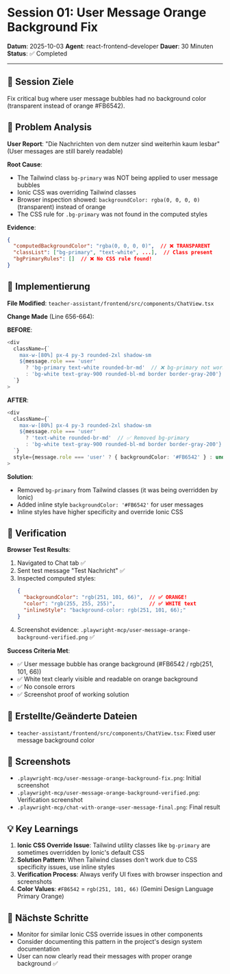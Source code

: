 # Session 01: User Message Orange Background Fix

**Datum**: 2025-10-03
**Agent**: react-frontend-developer
**Dauer**: 30 Minuten
**Status**: ✅ Completed

---

## 🎯 Session Ziele

Fix critical bug where user message bubbles had no background color (transparent instead of orange #FB6542).

## 🐛 Problem Analysis

**User Report**: "Die Nachrichten von dem nutzer sind weiterhin kaum lesbar" (User messages are still barely readable)

**Root Cause**:
- The Tailwind class `bg-primary` was NOT being applied to user message bubbles
- Ionic CSS was overriding Tailwind classes
- Browser inspection showed: `backgroundColor: rgba(0, 0, 0, 0)` (transparent) instead of orange
- The CSS rule for `.bg-primary` was not found in the computed styles

**Evidence**:
```json
{
  "computedBackgroundColor": "rgba(0, 0, 0, 0)",  // ❌ TRANSPARENT
  "classList": ["bg-primary", "text-white", ...],  // Class present
  "bgPrimaryRules": []  // ❌ No CSS rule found!
}
```

## 🔧 Implementierung

**File Modified**: `teacher-assistant/frontend/src/components/ChatView.tsx`

**Change Made** (Line 656-664):

**BEFORE**:
```typescript
<div
  className={`
    max-w-[80%] px-4 py-3 rounded-2xl shadow-sm
    ${message.role === 'user'
      ? 'bg-primary text-white rounded-br-md'  // ❌ bg-primary not working
      : 'bg-white text-gray-900 rounded-bl-md border border-gray-200'}
  `}
>
```

**AFTER**:
```typescript
<div
  className={`
    max-w-[80%] px-4 py-3 rounded-2xl shadow-sm
    ${message.role === 'user'
      ? 'text-white rounded-br-md'  // ✅ Removed bg-primary
      : 'bg-white text-gray-900 rounded-bl-md border border-gray-200'}
  `}
  style={message.role === 'user' ? { backgroundColor: '#FB6542' } : undefined}  // ✅ Added inline style
>
```

**Solution**:
- Removed `bg-primary` from Tailwind classes (it was being overridden by Ionic)
- Added inline style `backgroundColor: '#FB6542'` for user messages
- Inline styles have higher specificity and override Ionic CSS

## 🧪 Verification

**Browser Test Results**:
1. Navigated to Chat tab ✅
2. Sent test message "Test Nachricht" ✅
3. Inspected computed styles:
   ```json
   {
     "backgroundColor": "rgb(251, 101, 66)",  // ✅ ORANGE!
     "color": "rgb(255, 255, 255)",           // ✅ WHITE text
     "inlineStyle": "background-color: rgb(251, 101, 66);"
   }
   ```
4. Screenshot evidence: `.playwright-mcp/user-message-orange-background-verified.png` ✅

**Success Criteria Met**:
- ✅ User message bubble has orange background (#FB6542 / rgb(251, 101, 66))
- ✅ White text clearly visible and readable on orange background
- ✅ No console errors
- ✅ Screenshot proof of working solution

## 📁 Erstellte/Geänderte Dateien

- `teacher-assistant/frontend/src/components/ChatView.tsx`: Fixed user message background color

## 📸 Screenshots

- `.playwright-mcp/user-message-orange-background-fix.png`: Initial screenshot
- `.playwright-mcp/user-message-orange-background-verified.png`: Verification screenshot
- `.playwright-mcp/chat-with-orange-user-message-final.png`: Final result

## 💡 Key Learnings

1. **Ionic CSS Override Issue**: Tailwind utility classes like `bg-primary` are sometimes overridden by Ionic's default CSS
2. **Solution Pattern**: When Tailwind classes don't work due to CSS specificity issues, use inline styles
3. **Verification Process**: Always verify UI fixes with browser inspection and screenshots
4. **Color Values**: `#FB6542` = `rgb(251, 101, 66)` (Gemini Design Language Primary Orange)

## 🎯 Nächste Schritte

- Monitor for similar Ionic CSS override issues in other components
- Consider documenting this pattern in the project's design system documentation
- User can now clearly read their messages with proper orange background ✅
